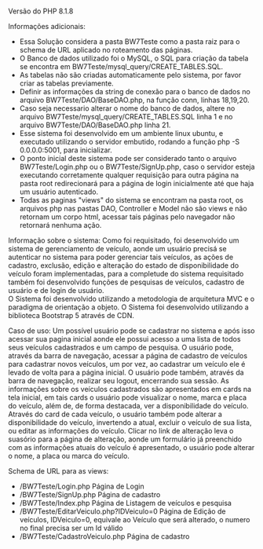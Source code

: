 
#### ####

Versão do PHP 8.1.8

Informações adicionais:
*   Essa Solução considera a pasta BW7Teste como a pasta raiz para o schema de URL aplicado no roteamento das páginas.
*   O Banco de dados utilizado foi o MySQL, o SQL para criação da tabela se encontra em BW7Teste/mysql_query/CREATE_TABLES.SQL.
*   As tabelas não são criadas automaticamente pelo sistema, por favor criar as tabelas previamente.
*   Definir as informações da string de conexão para o banco de dados no arquivo BW7Teste/DAO/BaseDAO.php, na função conn, linhas 18,19,20.
*   Caso seja necessario alterar o nome do banco de dados, altere no arquivo BW7Teste/mysql_query/CREATE_TABLES.SQL linha 1
    e no arquivo BW7Teste/DAO/BaseDAO.php linha 21.
*   Esse sistema foi desenvolvido em um ambiente linux ubuntu, e executado utilizando o servidor embutido, rodando a função php -S 0.0.0.0:5001, para inicializar.
*   O ponto inicial deste sistema pode ser considerado tanto o arquivo BW7Teste/Login.php ou o BW7Teste/SignUp.php,
    caso o servidor esteja executando corretamente qualquer requisição para outra página na pasta root redirecionará para a página de login inicialmente até que haja um usuário autenticado.
*   Todas as paginas "views" do sistema se encontram na pasta root, os arquivos php nas pastas DAO, Controller e Model não são views e não retornam um corpo html,
    acessar tais páginas pelo navegador não retornará nenhuma ação.


Informação sobre o sistema:
    Como foi requisitado, foi desenvolvido um sistema de gerenciamento de veículo, aonde um usuário precisá se autenticar no sistema para poder gerenciar tais veículos, as
    ações de cadastro, exclusão, edição e alteração do estado de disponibilidade do veículo foram implementadas, para a completude do sistema requisitado também foi desenvolvido funções de pesquisas de veículos, cadastro de usuário e de login de usuário.    
    O Sistema foi desenvolvido utilizando a metodologia de arquitetura MVC e o paradigma de orientação a objeto.
    O Sistema foi desenvolvido utilizando a biblioteca Bootstrap 5 através de CDN.



Caso de uso:
    Um possível usuário pode se cadastrar no sistema e após isso acessar sua pagina inicial aonde ele possui acesso a uma lista de todos seus veículos cadastrados e um campo de pesquisa.
    O usuário pode, através da barra de navegação, acessar a página de cadastro de veículos para cadastrar novos veículos, um por vez, ao cadastrar um veículo ele é levado de volta para a página inicial.
    O usuário pode também, através da barra de navegação, realizar seu logout, encerrando sua sessão.
    As informações sobre os veículos cadastrados são apresentados em cards na tela inicial, em tais cards o usuário pode visualizar o nome, marca e placa do veículo, além de, de forma destacada, ver a disponibilidade do veículo.
    Através do card de cada veículo, o usuário também pode alterar a disponibilidade do veículo, invertendo a atual, excluir o veículo de sua lista, ou editar as informações do veículo.
    Clicar no link de alteração leva o suasório para a página de alteração, aonde um formulário já preenchido com as informações atuais do veículo é apresentado, o usuário pode alterar o nome, a placa ou marca do veículo.

Schema de URL para as views:
*   /BW7Teste/Login.php Página de Login
*   /BW7Teste/SignUp.php Página de cadastro
*   /BW7Teste/Index.php Página de Listagem de veículos e pesquisa
*   /BW7Teste/EditarVeiculo.php?IDVeiculo=0 Página de Edição de veículos, IDVeiculo=0, equivale ao Veículo que será alterado, o numero no final precisa ser um Id válido
*   /BW7Teste/CadastroVeiculo.php Página de cadastro

